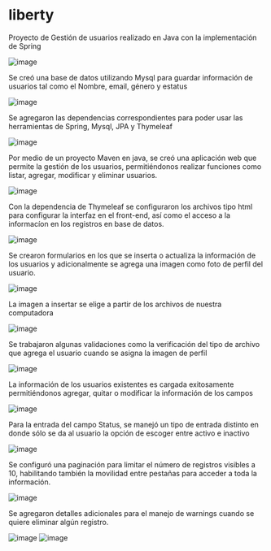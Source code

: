 # liberty

Proyecto de Gestión de usuarios realizado en Java con la implementación de Spring

![image](https://user-images.githubusercontent.com/42243730/186353169-5a878544-af94-40c4-9345-4ef2710036b6.png)

Se creó una base de datos utilizando Mysql para guardar información de usuarios tal como el Nombre, email, género y estatus

![image](https://user-images.githubusercontent.com/42243730/186346900-71bbdaaf-2ff3-40bc-8764-a50d7a419109.png)

Se agregaron las dependencias correspondientes para poder usar las herramientas de Spring, Mysql, JPA y Thymeleaf

![image](https://user-images.githubusercontent.com/42243730/186348464-7c563db9-0c11-4f41-85cf-60fe36d3f143.png)

Por medio de un proyecto Maven en java, se creó una aplicación web que permite la gestión de los usuarios, permitiéndonos realizar funciones como listar, agregar, modificar y eliminar usuarios.

![image](https://user-images.githubusercontent.com/42243730/186347172-ebde9df7-72b2-4f84-aa81-785f566126e6.png)

Con la dependencia de Thymeleaf se configuraron los archivos tipo html para configurar la interfaz en el front-end, así como el acceso a la informacíon en los registros en base de datos.

![image](https://user-images.githubusercontent.com/42243730/186350910-03f14def-80f9-4ab7-97f5-91877606c784.png)

Se crearon formularios en los que se inserta o actualiza la información de los usuarios y adicionalmente se agrega una imagen como foto de perfil del usuario.

![image](https://user-images.githubusercontent.com/42243730/186347772-6e478ffe-46ae-4e76-aa8b-b391d4f8e638.png)

La imagen a insertar se elige a partir de los archivos de nuestra computadora

![image](https://user-images.githubusercontent.com/42243730/186352277-d3c09f7c-9018-4c63-a3b6-da3b09d16361.png)

Se trabajaron algunas validaciones como la verificación del tipo de archivo que agrega el usuario cuando se asigna la imagen de perfil

![image](https://user-images.githubusercontent.com/42243730/186348068-df87a866-8a2e-4d07-b608-4d56903a6ca3.png)

La información de los usuarios existentes es cargada exitosamente permitiéndonos agregar, quitar o modificar la información de los campos

![image](https://user-images.githubusercontent.com/42243730/186352905-3d7c1dc9-2da5-42f6-b9b8-c63fe5d3b021.png)

Para la entrada del campo Status, se manejó un tipo de entrada distinto en donde sólo se da al usuario la opción de escoger entre activo e inactivo

![image](https://user-images.githubusercontent.com/42243730/186351680-ab5f1cc2-fd54-4c51-9fe1-3734e66a586e.png)

Se configuró una paginación para limitar el número de registros visibles a 10, habilitando también la movilidad entre pestañas para acceder a toda la información.

![image](https://user-images.githubusercontent.com/42243730/186350255-03ea5e00-edec-4903-89ed-9a103a1e44b6.png)

Se agregaron detalles adicionales para el manejo de warnings cuando se quiere eliminar algún registro.

![image](https://user-images.githubusercontent.com/42243730/186350395-f043d261-52a8-47c6-9e37-594892d86a46.png)
![image](https://user-images.githubusercontent.com/42243730/186350463-fbcb493f-808f-48c3-9a63-6ace89fba093.png)


